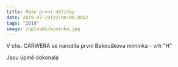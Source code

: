 ```yaml
---
title: Naše první dětičky
date: 2019-07-19T22:00:00.000Z
tags: "2019"
image: /uploads/miminka.jpg
---
```

V chs. CARWERA se narodila první Bakouškova miminka - vrh "H"

Jsou úplně dokonalá